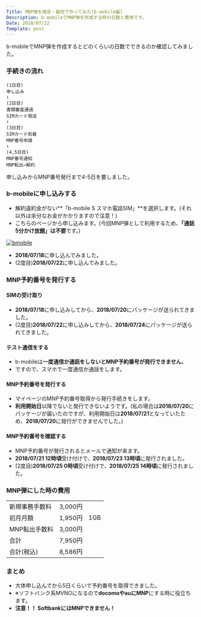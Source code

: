 ```yaml
---
Title: MNP弾を格安・最短で作ってみた(b-mobile編)
Description: b-mobileでMNP弾を作成する時の日数と費用です。
Date: 2018/07/22
Template: post
---
```


b-mobileでMNP弾を作成するとどのくらいの日数でできるのか確認してみました。

### 手続きの流れ

```
(1日目)
申し込み
↓
(2日目)
書類審査通過
SIMカード発送
↓
(3日目)
SIMカード到着
MNP番号申請
↓
(4,5日目)
MNP番号通知
MNP転出→解約
```

申し込みからMNP番号発行まで4-5日を要しました。


### b-mobileに申し込みする

* 解約違約金がない**「b-mobile S スマホ電話SIM」**を選択します。(それ以外は余分なお金がかかりますので注意！)
* こちらのページから申し込みます。(今回MNP弾として利用するため、**「通話5分かけ放題」は不要**です。)

[![bmobile](//ad.jp.ap.valuecommerce.com/servlet/gifbanner?sid=2130595&pid=885299977)](//ck.jp.ap.valuecommerce.com/servlet/referral?sid=2130595&pid=885299977)

* **2018/07/18**に申し込んでみました。
* (2度目)**2018/07/22**に申し込んでみました。


### MNP予約番号を発行する

#### SIMの受け取り

* **2018/07/18**に申し込みしてから、**2018/07/20**にパッケージが送られてきました。
* (2度目)**2018/07/22**に申し込みしてから、**2018/07/24**にパッケージが送られてきました。

#### テスト通信をする

* b-mobileは**一度通信か通話をしないとMNP予約番号が発行できません**。
* ですので、スマホで一度通信か通話をします。

#### MNP予約番号を発行する

* マイページのMNP予約番号取得から発行手続きをします。
* **利用開始日**以降でないと発行できないようです。(私の場合は**2018/07/20**にパッケージが届いたのですが、利用開始日は**2018/07/21**となっていたため、**2018/07/20**に発行ができませんでした。)

#### MNP予約番号を確認する

* MNP予約番号が発行されるとメールで通知が来ます。
* **2018/07/21 12時頃**受け付けで、**2018/07/23 13時頃**に発行されました。
* (2度目)**2018/07/25 0時頃**受け付けで、**2018/07/25 14時頃**に発行されました。


### MNP弾にした時の費用

|                 |             |              |
|:----------------|------------:|:------------:|
| 新規事務手数料 | 3,000円     |              |
| 初月月額       |  1,950円    | 1GB          |
| MNP転出手数料  | 3,000円     |              |
| 合計           | 7,950円     |              |
| 合計(税込)     | 8,586円     |              |


### まとめ

* 大体申し込んでから5日くらいで予約番号を取得できました。
* ※ソフトバンク系MVNOになるので**docomoやauにMNP**にする時に役立ちます。
* **注意！！ SoftbankにはMNPできません！**
